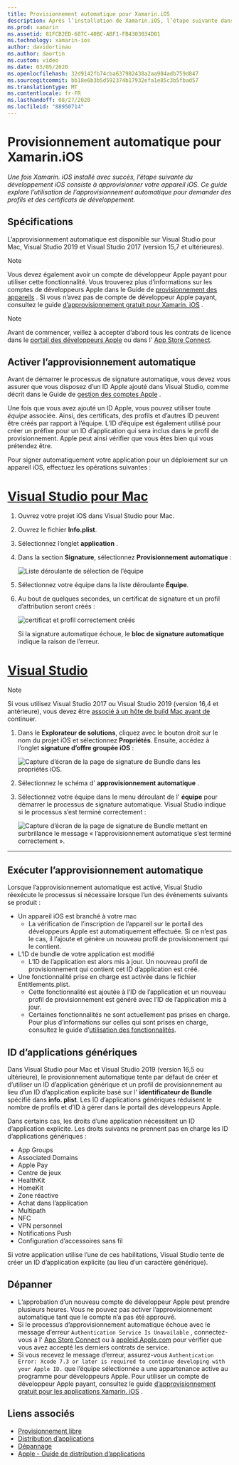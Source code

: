 ```yaml
---
title: Provisionnement automatique pour Xamarin.iOS
description: Après l’installation de Xamarin.iOS, l’étape suivante dans le développement iOS consiste à provisionner votre appareil iOS. Ce guide décrit l’utilisation de la signature automatique pour demander des certificats et profils de développement.
ms.prod: xamarin
ms.assetid: 81FCB2ED-687C-40BC-ABF1-FB4303034D01
ms.technology: xamarin-ios
author: davidortinau
ms.author: daortin
ms.custom: video
ms.date: 03/05/2020
ms.openlocfilehash: 32d9142fb74cba637982438a2aa984adb759d847
ms.sourcegitcommit: bb18e6b3b5d592374b17932efa1e85c3b5fbad57
ms.translationtype: MT
ms.contentlocale: fr-FR
ms.lasthandoff: 08/27/2020
ms.locfileid: "88950714"
---
```

# <a name="automatic-provisioning-for-xamarinios"></a>Provisionnement automatique pour Xamarin.iOS

_Une fois Xamarin. iOS installé avec succès, l’étape suivante du développement iOS consiste à approvisionner votre appareil iOS. Ce guide explore l’utilisation de l’approvisionnement automatique pour demander des profils et des certificats de développement._

## <a name="requirements"></a>Spécifications

L’approvisionnement automatique est disponible sur Visual Studio pour Mac, Visual Studio 2019 et Visual Studio 2017 (version 15,7 et ultérieures). 

> [!NOTE]
> Vous devez également avoir un compte de développeur Apple payant pour utiliser cette fonctionnalité. Vous trouverez plus d’informations sur les comptes de développeurs Apple dans le Guide de [provisionnement des appareils](~/ios/get-started/installation/device-provisioning/index.md) .
> Si vous n’avez pas de compte de développeur Apple payant, consultez le guide [d’approvisionnement gratuit pour Xamarin. iOS](~/ios/get-started/installation/device-provisioning/free-provisioning.md) .

> [!NOTE]
> Avant de commencer, veillez à accepter d’abord tous les contrats de licence dans le [portail des développeurs Apple](https://developer.apple.com/account/) ou dans l' [App Store Connect](https://appstoreconnect.apple.com/).


## <a name="enable-automatic-provisioning"></a>Activer l’approvisionnement automatique

Avant de démarrer le processus de signature automatique, vous devez vous assurer que vous disposez d’un ID Apple ajouté dans Visual Studio, comme décrit dans le Guide de [gestion des comptes Apple](~/cross-platform/macios/apple-account-management.md) . 

Une fois que vous avez ajouté un ID Apple, vous pouvez utiliser toute _équipe_ associée. Ainsi, des certificats, des profils et d’autres ID peuvent être créés par rapport à l’équipe. L’ID d’équipe est également utilisé pour créer un préfixe pour un ID d’application qui sera inclus dans le profil de provisionnement. Apple peut ainsi vérifier que vous êtes bien qui vous prétendez être.

Pour signer automatiquement votre application pour un déploiement sur un appareil iOS, effectuez les opérations suivantes :

# <a name="visual-studio-for-mac"></a>[Visual Studio pour Mac](#tab/macos)

1. Ouvrez votre projet iOS dans Visual Studio pour Mac.

2. Ouvrez le fichier **Info.plist**.

3. Sélectionnez l’onglet **application** .

4. Dans la section **Signature**, sélectionnez **Provisionnement automatique** :

    ![Liste déroulante de sélection de l’équipe](automatic-provisioning-images/image2.png)

5. Sélectionnez votre équipe dans la liste déroulante **Équipe**.

6. Au bout de quelques secondes, un certificat de signature et un profil d’attribution seront créés :

    ![certificat et profil correctement créés](automatic-provisioning-images/image5.png)

    Si la signature automatique échoue, le **bloc de signature automatique** indique la raison de l’erreur.

# <a name="visual-studio"></a>[Visual Studio](#tab/windows)

> [!NOTE]
> Si vous utilisez Visual Studio 2017 ou Visual Studio 2019 (version 16,4 et antérieure), vous devez être [associé à un hôte de build Mac avant de](~/ios/get-started/installation/windows/connecting-to-mac/index.md) continuer.

1. Dans le **Explorateur de solutions**, cliquez avec le bouton droit sur le nom du projet iOS et sélectionnez **Propriétés**. Ensuite, accédez à l’onglet **signature d’offre groupée iOS** :

    ![Capture d’écran de la page de signature de Bundle dans les propriétés iOS.](automatic-provisioning-images/bundle-signing-win.png)

2. Sélectionnez le schéma d' **approvisionnement automatique** .

3. Sélectionnez votre équipe dans le menu déroulant de l' **équipe** pour démarrer le processus de signature automatique. Visual Studio indique si le processus s’est terminé correctement :

    ![Capture d’écran de la page de signature de Bundle mettant en surbrillance le message « l’approvisionnement automatique s’est terminé correctement ».](automatic-provisioning-images/signing-success-win.png)

-----

## <a name="run-automatic-provisioning"></a>Exécuter l’approvisionnement automatique

Lorsque l’approvisionnement automatique est activé, Visual Studio réexécute le processus si nécessaire lorsque l’un des événements suivants se produit :

- Un appareil iOS est branché à votre mac
  - La vérification de l’inscription de l’appareil sur le portail des développeurs Apple est automatiquement effectuée. Si ce n’est pas le cas, il l’ajoute et génère un nouveau profil de provisionnement qui le contient.
- L’ID de bundle de votre application est modifié
  - L’ID de l’application est alors mis à jour. Un nouveau profil de provisionnement qui contient cet ID d’application est créé.
- Une fonctionnalité prise en charge est activée dans le fichier Entitlements.plist.
  - Cette fonctionnalité est ajoutée à l’ID de l’application et un nouveau profil de provisionnement est généré avec l’ID de l’application mis à jour.
  - Certaines fonctionnalités ne sont actuellement pas prises en charge. Pour plus d’informations sur celles qui sont prises en charge, consultez le guide d’[utilisation des fonctionnalités](~/ios/deploy-test/provisioning/capabilities/index.md).

## <a name="wildcard-app-ids"></a>ID d’applications génériques

Dans Visual Studio pour Mac et Visual Studio 2019 (version 16,5 ou ultérieure), le provisionnement automatique tente par défaut de créer et d’utiliser un ID d’application générique et un profil de provisionnement au lieu d’un ID d’application explicite basé sur l' **identificateur de Bundle** spécifié dans **info. plist**. Les ID d’applications génériques réduisent le nombre de profils et d’ID à gérer dans le portail des développeurs Apple.

Dans certains cas, les droits d’une application nécessitent un ID d’application explicite. Les droits suivants ne prennent pas en charge les ID d’applications génériques :

- App Groups
- Associated Domains
- Apple Pay
- Centre de jeux
- HealthKit
- HomeKit
- Zone réactive
- Achat dans l’application
- Multipath
- NFC
- VPN personnel
- Notifications Push
- Configuration d’accessoires sans fil

Si votre application utilise l’une de ces habilitations, Visual Studio tente de créer un ID d’application explicite (au lieu d’un caractère générique).

## <a name="troubleshoot"></a>Dépanner 

- L’approbation d’un nouveau compte de développeur Apple peut prendre plusieurs heures. Vous ne pouvez pas activer l’approvisionnement automatique tant que le compte n’a pas été approuvé.
- Si le processus d’approvisionnement automatique échoue avec le message d’erreur `Authentication Service Is Unavailable` , connectez-vous à l' [App Store Connect](https://appstoreconnect.apple.com/) ou à [appleid.Apple.com](https://appleid.apple.com) pour vérifier que vous avez accepté les derniers contrats de service.
- Si vous recevez le message d’erreur, assurez-vous `Authentication Error: Xcode 7.3 or later is required to continue developing with your Apple ID.` que l’équipe sélectionnée a une appartenance active au programme pour développeurs Apple. Pour utiliser un compte de développeur Apple payant, consultez le guide [d’approvisionnement gratuit pour les applications Xamarin. iOS](~/ios/get-started/installation/device-provisioning/free-provisioning.md) .

## <a name="related-links"></a>Liens associés

- [Provisionnement libre](~/ios/get-started/installation/device-provisioning/free-provisioning.md)
- [Distribution d’applications](~/ios/deploy-test/app-distribution/index.md)
- [Dépannage](~/ios/deploy-test/troubleshooting.md)
- [Apple - Guide de distribution d’applications](https://developer.apple.com/library/ios/documentation/IDEs/Conceptual/AppDistributionGuide/Introduction/Introduction.html)
